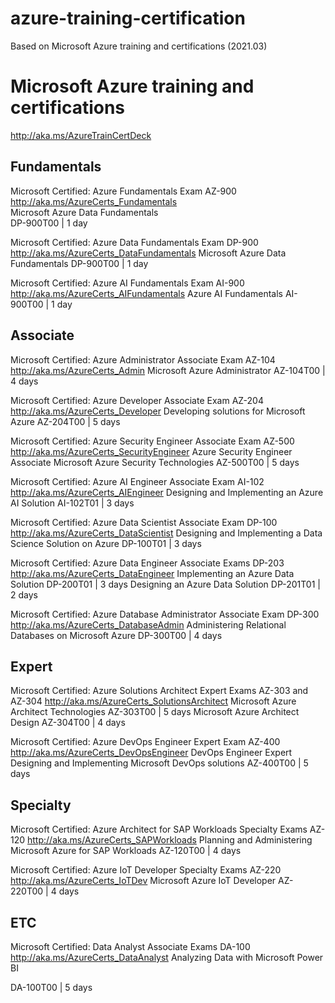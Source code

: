 # azure-training-certification
Based on Microsoft Azure training and certifications
(2021.03)

# Microsoft Azure training and certifications  
http://aka.ms/AzureTrainCertDeck  

## Fundamentals
Microsoft Certified: Azure Fundamentals Exam AZ-900  
http://aka.ms/AzureCerts_Fundamentals  
Microsoft Azure Data Fundamentals  
DP-900T00 | 1 day  

Microsoft Certified: Azure Data Fundamentals Exam DP-900
http://aka.ms/AzureCerts_DataFundamentals
Microsoft Azure Data Fundamentals
DP-900T00 | 1 day

Microsoft Certified: Azure AI Fundamentals Exam AI-900
http://aka.ms/AzureCerts_AIFundamentals
Azure AI Fundamentals
AI-900T00 | 1 day

## Associate
Microsoft Certified: Azure Administrator Associate Exam AZ-104
http://aka.ms/AzureCerts_Admin
Microsoft Azure Administrator
AZ-104T00 | 4 days

Microsoft Certified: Azure Developer Associate Exam AZ-204
http://aka.ms/AzureCerts_Developer
Developing solutions for Microsoft Azure
AZ-204T00 | 5 days  

Microsoft Certified: Azure Security Engineer Associate Exam AZ-500
http://aka.ms/AzureCerts_SecurityEngineer
Azure Security Engineer Associate Microsoft Azure Security Technologies
AZ-500T00 | 5 days

Microsoft Certified: Azure AI Engineer Associate Exam AI-102
http://aka.ms/AzureCerts_AIEngineer
Designing and Implementing an Azure AI Solution
AI-102T01 | 3 days

Microsoft Certified: Azure Data Scientist Associate Exam DP-100
http://aka.ms/AzureCerts_DataScientist
Designing and Implementing a Data Science Solution on Azure
DP-100T01 | 3 days

Microsoft Certified: Azure Data Engineer Associate Exams DP-203
http://aka.ms/AzureCerts_DataEngineer
Implementing an Azure Data Solution
DP-200T01 | 3 days
Designing an Azure Data Solution
DP-201T01 | 2 days

Microsoft Certified: Azure Database Administrator Associate Exam DP-300
http://aka.ms/AzureCerts_DatabaseAdmin
Administering Relational Databases on Microsoft Azure
DP-300T00 | 4 days

## Expert
Microsoft Certified: Azure Solutions Architect Expert Exams AZ-303 and AZ-304
http://aka.ms/AzureCerts_SolutionsArchitect
Microsoft Azure Architect Technologies
AZ-303T00 | 5 days 
Microsoft Azure Architect Design
AZ-304T00 | 4 days 

Microsoft Certified: Azure DevOps Engineer Expert Exam AZ-400
http://aka.ms/AzureCerts_DevOpsEngineer
DevOps Engineer Expert
Designing and Implementing Microsoft DevOps solutions
AZ-400T00 | 5 days

## Specialty
Microsoft Certified: Azure Architect for SAP Workloads Specialty Exams AZ-120
http://aka.ms/AzureCerts_SAPWorkloads
Planning and Administering Microsoft Azure for SAP Workloads
AZ-120T00 | 4 days

Microsoft Certified: Azure IoT Developer Specialty Exams AZ-220
http://aka.ms/AzureCerts_IoTDev
Microsoft Azure IoT Developer
AZ-220T00 | 4 days

## ETC
Microsoft Certified: Data Analyst Associate Exams DA-100
http://aka.ms/AzureCerts_DataAnalyst
Analyzing Data with Microsoft Power BI

DA-100T00 | 5 days
